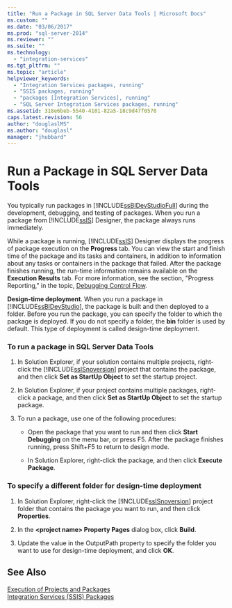 ```yaml
---
title: "Run a Package in SQL Server Data Tools | Microsoft Docs"
ms.custom: ""
ms.date: "03/06/2017"
ms.prod: "sql-server-2014"
ms.reviewer: ""
ms.suite: ""
ms.technology: 
  - "integration-services"
ms.tgt_pltfrm: ""
ms.topic: "article"
helpviewer_keywords: 
  - "Integration Services packages, running"
  - "SSIS packages, running"
  - "packages [Integration Services], running"
  - "SQL Server Integration Services packages, running"
ms.assetid: 318e6beb-5540-4101-82a5-18c9d47f0570
caps.latest.revision: 56
author: "douglaslMS"
ms.author: "douglasl"
manager: "jhubbard"
---
```

# Run a Package in SQL Server Data Tools
  You typically run packages in [!INCLUDE[ssBIDevStudioFull](../includes/ssbidevstudiofull-md.md)] during the development, debugging, and testing of packages. When you run a package from [!INCLUDE[ssIS](../includes/ssis-md.md)] Designer, the package always runs immediately.  
  
 While a package is running, [!INCLUDE[ssIS](../includes/ssis-md.md)] Designer displays the progress of package execution on the **Progress** tab. You can view the start and finish time of the package and its tasks and containers, in addition to information about any tasks or containers in the package that failed. After the package finishes running, the run-time information remains available on the **Execution Results** tab. For more information, see the section, "Progress Reporting," in the topic, [Debugging Control Flow](../../2014/integration-services/debugging-control-flow.md).  
  
 **Design-time deployment**. When you run a package in [!INCLUDE[ssBIDevStudio](../includes/ssbidevstudio-md.md)], the package is built and then deployed to a folder. Before you run the package, you can specify the folder to which the package is deployed. If you do not specify a folder, the **bin** folder is used by default. This type of deployment is called design-time deployment.  
  
### To run a package in SQL Server Data Tools  
  
1.  In Solution Explorer, if your solution contains multiple projects, right-click the [!INCLUDE[ssISnoversion](../includes/ssisnoversion-md.md)] project that contains the package, and then click **Set as StartUp Object** to set the startup project.  
  
2.  In Solution Explorer, if your project contains multiple packages, right-click a package, and then click **Set as StartUp Object** to set the startup package.  
  
3.  To run a package, use one of the following procedures:  
  
    -   Open the package that you want to run and then click **Start Debugging** on the menu bar, or press F5. After the package finishes running, press Shift+F5 to return to design mode.  
  
    -   In Solution Explorer, right-click the package, and then click **Execute Package**.  
  
### To specify a different folder for design-time deployment  
  
1.  In Solution Explorer, right-click the [!INCLUDE[ssISnoversion](../includes/ssisnoversion-md.md)] project folder that contains the package you want to run, and then click **Properties**.  
  
2.  In the **\<project name> Property Pages** dialog box, click **Build**.  
  
3.  Update the value in the OutputPath property to specify the folder you want to use for design-time deployment, and click **OK**.  
  
## See Also  
 [Execution of Projects and Packages](../../2014/integration-services/execution-of-projects-and-packages.md)   
 [Integration Services &#40;SSIS&#41; Packages](../../2014/integration-services/integration-services-ssis-packages.md)  
  
  